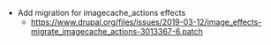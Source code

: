 * Add migration for imagecache_actions effects
  * https://www.drupal.org/files/issues/2019-03-12/image_effects-migrate_imagecache_actions-3013367-6.patch
